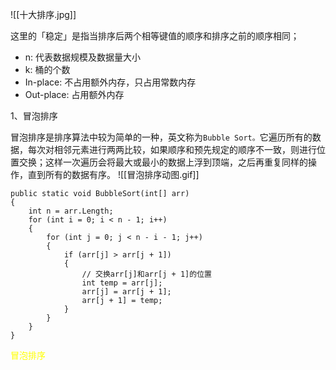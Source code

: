 
![[十大排序.jpg]]

这里的「稳定」是指当排序后两个相等键值的顺序和排序之前的顺序相同；  
- n: 代表数据规模及数据量大小
- k: 桶的个数
- In-place: 不占用额外内存，只占用常数内存
- Out-place: 占用额外内存

1、冒泡排序

冒泡排序是排序算法中较为简单的一种，英文称为`Bubble Sort。`它遍历所有的数据，每次对相邻元素进行两两比较，如果顺序和预先规定的顺序不一致，则进行位置交换；这样一次遍历会将最大或最小的数据上浮到顶端，之后再重复同样的操作，直到所有的数据有序。
![[冒泡排序动图.gif]]

```
public static void BubbleSort(int[] arr)
{
    int n = arr.Length;
    for (int i = 0; i < n - 1; i++)
    {
        for (int j = 0; j < n - i - 1; j++)
        {
            if (arr[j] > arr[j + 1])
            {
                // 交换arr[j]和arr[j + 1]的位置
                int temp = arr[j];
                arr[j] = arr[j + 1];
                arr[j + 1] = temp;
            }
        }
    }
}
```

<span style="color:yellow; ">冒泡排序</span>
